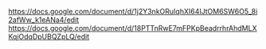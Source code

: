 https://docs.google.com/document/d/1j2Y3nkORuIqhXI64IJtOM6SW6O5_8i2afWw_k1eANa4/edit
https://docs.google.com/document/d/18PTTnRwE7mFPKpBeadrrhrAhdMLXKqjOdqDpUBQZpLQ/edit
